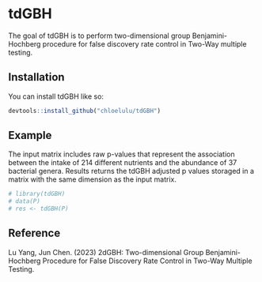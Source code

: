
<!-- README.md is generated from README.Rmd. Please edit that file -->

# tdGBH

The goal of tdGBH is to perform two-dimensional group Benjamini-Hochberg
procedure for false discovery rate control in Two-Way multiple testing.

## Installation

You can install tdGBH like so:

``` r
devtools::install_github("chloelulu/tdGBH")
```

## Example

The input matrix includes raw p-values that represent the association
between the intake of 214 different nutrients and the abundance of 37
bacterial genera. Results returns the tdGBH adjusted p values storaged
in a matrix with the same dimension as the input matrix.

``` r
# library(tdGBH)
# data(P)
# res <- tdGBH(P)
```

## Reference

Lu Yang, Jun Chen. (2023) 2dGBH: Two-dimensional Group
Benjamini-Hochberg Procedure for False Discovery Rate Control in Two-Way
Multiple Testing.
